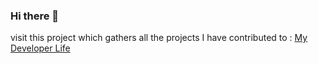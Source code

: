 ### Hi there 👋

visit this project which gathers all the projects I have contributed to : [My Developer Life](https://github.com/Thibault-COLIN/My_Projects)

<!--
**Thibault-COLIN/Thibault-COLIN** is a ✨ _special_ ✨ repository because its `README.md` (this file) appears on your GitHub profile.

Here are some ideas to get you started:

- 🔭 I’m currently working on ...
- 🌱 I’m currently learning ...
- 👯 I’m looking to collaborate on ...
- 🤔 I’m looking for help with ...
- 💬 Ask me about ...
- 📫 How to reach me: ...
- 😄 Pronouns: ...
- ⚡ Fun fact: ...
-->
